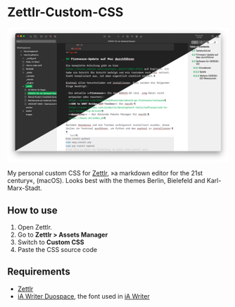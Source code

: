 # Zettlr-Custom-CSS

![Screenshot](https://raw.githubusercontent.com/marc2o/Zettlr-Custom-CSS/main/screenshot.png)

My personal custom CSS for [Zettlr](https://zettlr.com), »a markdown editor for the 21st century«, (macOS). Looks best with the themes Berlin, Bielefeld and Karl-Marx-Stadt.

## How to use

1. Open Zettlr.
2. Go to **Zettlr > Assets Manager**
3. Switch to **Custom CSS**
4. Paste the CSS source code

## Requirements

- [Zettlr](https://github.com/Zettlr/Zettlr/releases)
- [iA Writer Duospace](https://github.com/iaolo/iA-Fonts/tree/master/iA%20Writer%20Duospace), the font used in [iA Writer](https://ia.net/writer)